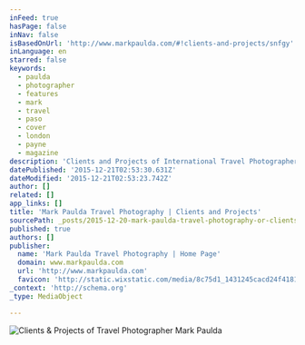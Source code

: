 ```yaml
---
inFeed: true
hasPage: false
inNav: false
isBasedOnUrl: 'http://www.markpaulda.com/#!clients-and-projects/snfgy'
inLanguage: en
starred: false
keywords:
  - paulda
  - photographer
  - features
  - mark
  - travel
  - paso
  - cover
  - london
  - payne
  - magazine
description: 'Clients and Projects of International Travel Photographer, and Author, Mark Paulda. Top Travel Photographer in the World.'
datePublished: '2015-12-21T02:53:30.631Z'
dateModified: '2015-12-21T02:53:23.742Z'
author: []
related: []
app_links: []
title: 'Mark Paulda Travel Photography | Clients and Projects'
sourcePath: _posts/2015-12-20-mark-paulda-travel-photography-or-clients-and-projects.md
published: true
authors: []
publisher:
  name: 'Mark Paulda Travel Photography | Home Page'
  domain: www.markpaulda.com
  url: 'http://www.markpaulda.com'
  favicon: 'http://static.wixstatic.com/media/8c75d1_1431245cacd24f41813d05b3e8fd717f.png/v1/fill/w_16%2Ch_16%2Clg_1/8c75d1_1431245cacd24f41813d05b3e8fd717f.png'
_context: 'http://schema.org'
_type: MediaObject

---
```

![Clients & Projects of Travel Photographer Mark Paulda](https://s3-us-west-2.amazonaws.com/the-grid-img/p/84c0a97d9f5b06c223ddb7d437983745d44d55bf.jpg)